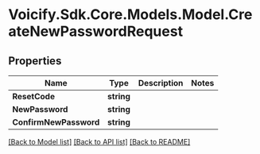# Voicify.Sdk.Core.Models.Model.CreateNewPasswordRequest
## Properties

Name | Type | Description | Notes
------------ | ------------- | ------------- | -------------
**ResetCode** | **string** |  | 
**NewPassword** | **string** |  | 
**ConfirmNewPassword** | **string** |  | 

[[Back to Model list]](../README.md#documentation-for-models) [[Back to API list]](../README.md#documentation-for-api-endpoints) [[Back to README]](../README.md)

